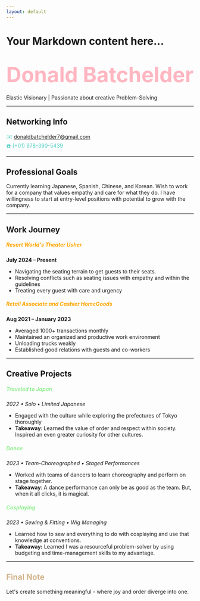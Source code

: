 ```yaml
---
layout: default
---
```


# Your Markdown content here...


# <span style="color: lightpink; font-size: 2em;">Donald Batchelder</span>  
Elastic Visionary | Passionate about creative Problem-Solving 

---
## Networking Info 
 <span style="color: #4ECDC4;">✉️ donaldbatchelder7@gmail.com</span>  
 <span style="color: #4ECDC4;">☎️ (+01) 978-390-5439</span>  

---
## Professional Goals
Currently learning Japanese, Spanish, Chinese, and Korean. Wish to work for a company that values empathy and care for what they do. I have willingness to start at entry-level positions with potential to grow with the company.

---
## Work Journey  
##### <span style="color:orange;">Resort World's Theater Usher</span>
**July 2024 – Present**  
- Navigating the seating terrain to get guests to their seats.
- Resolving conflicts such as seating issues with empathy and within the guidelines
- Treating every guest with care and urgency
 
##### <span style="color:orange;">Retail Associate and Cashier HomeGoods</span>
**Aug 2021 – January 2023**  
- Averaged 1000+ transactions monthly 
- Maintained an organized and productive work environment 
- Unloading trucks weakly
- Established good relations with guests and co-workers

---
## Creative Projects
##### <span style="color:lightgreen;">Traveled to Japan</span>  
*2022 • Solo • Limited Japanese*  
- Engaged with the culture while exploring the prefectures of Tokyo thoroughly
- **Takeaway**: Learned the value of order and respect within society. Inspired an even greater curiosity for other cultures.

##### <span style="color:lightgreen;">Dance</span> 
*2023 • Team-Choreographed • Staged Performances*  
- Worked with teams of dancers to learn choreography and perform on stage together.
- **Takeaway**: A dance performance can only be as good as the team. But, when it all clicks, it is magical.
  
##### <span style="color:lightgreen;">Cosplaying</span>
*2023 • Sewing & Fitting • Wig Managing* 
- Learned how to sew and everything to do with cosplaying and use that knowledge at conventions.
- **Takeaway:** Learned I was a resourceful problem-solver by using budgeting and time-management skills to my advantage.
---
## <span style="color: tan;">Final Note</span>  
 Let's create something meaningful - where joy and order diverge into one.
